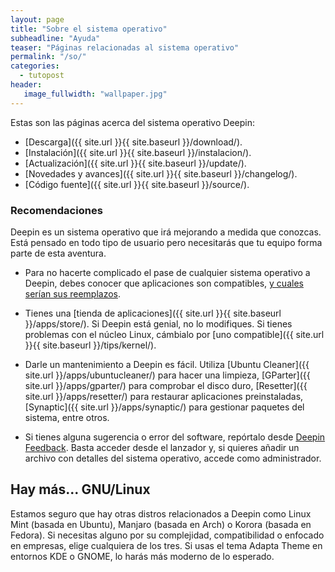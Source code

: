 ```yaml
---
layout: page
title: "Sobre el sistema operativo"
subheadline: "Ayuda"
teaser: "Páginas relacionadas al sistema operativo"
permalink: "/so/"
categories:
  - tutopost
header:
   image_fullwidth: "wallpaper.jpg"
---
```


Estas son las páginas acerca del sistema operativo Deepin:

* [Descarga]({{ site.url }}{{ site.baseurl }}/download/).
* [Instalación]({{ site.url }}{{ site.baseurl }}/instalacion/).
* [Actualización]({{ site.url }}{{ site.baseurl }}/update/).
* [Novedades y avances]({{ site.url }}{{ site.baseurl }}/changelog/).
* [Código fuente]({{ site.url }}{{ site.baseurl }}/source/).

### Recomendaciones

Deepin es un sistema operativo que irá mejorando a medida que conozcas. Está pensado en todo tipo de usuario pero necesitarás que tu equipo forma parte de esta aventura.

* Para no hacerte complicado el pase de cualquier sistema operativo a Deepin, debes conocer que aplicaciones son compatibles, [y cuales serían sus reemplazos](http://www.datamation.com/open-source/78-open-source-replacements-for-expensive-applications-1.html).

* Tienes una [tienda de aplicaciones]({{ site.url }}{{ site.baseurl }}/apps/store/). Si Deepin está genial, no lo modifiques. Si tienes problemas con el núcleo Linux, cámbialo por [uno compatible]({{ site.url }}{{ site.baseurl }}/tips/kernel/).

* Darle un mantenimiento a Deepin es fácil. Utiliza [Ubuntu Cleaner]({{ site.url }}/apps/ubuntucleaner/) para hacer una limpieza, [GParter]({{ site.url }}/apps/gparter/) para comprobar el disco duro, [Resetter]({{ site.url }}/apps/resetter/) para restaurar aplicaciones preinstaladas, [Synaptic]({{ site.url }}/apps/synaptic/) para gestionar paquetes del sistema, entre otros.

* Si tienes alguna sugerencia o error del software, repórtalo desde [Deepin Feedback](http://feedback.deepin.org/?language=en_US). Basta acceder desde el lanzador y, si quieres añadir un archivo con detalles del sistema operativo, accede como administrador.

## Hay más... GNU/Linux

Estamos seguro que hay otras distros relacionados a Deepin como Linux Mint (basada en Ubuntu), Manjaro (basada en Arch) o Korora (basada en Fedora). Si necesitas alguno por su complejidad, compatibilidad o enfocado en empresas, elige cualquiera de los tres. Si usas el tema Adapta Theme en entornos KDE o GNOME, lo harás más moderno de lo esperado.
